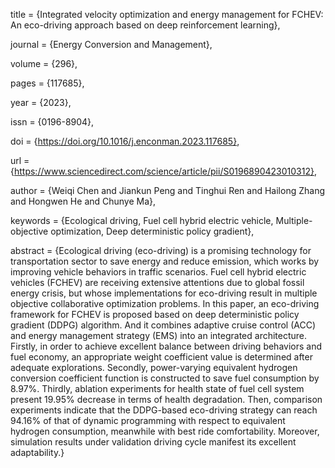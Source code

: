 title = {Integrated velocity optimization and energy management for FCHEV: An eco-driving approach based on deep reinforcement learning},

journal = {Energy Conversion and Management},

volume = {296},

pages = {117685},

year = {2023},

issn = {0196-8904},

doi = {https://doi.org/10.1016/j.enconman.2023.117685},

url = {https://www.sciencedirect.com/science/article/pii/S0196890423010312},

author = {Weiqi Chen and Jiankun Peng and Tinghui Ren and Hailong Zhang and Hongwen He and Chunye Ma},

keywords = {Ecological driving, Fuel cell hybrid electric vehicle, Multiple-objective optimization, Deep deterministic policy gradient},

abstract = {Ecological driving (eco-driving) is a promising technology for transportation sector to save energy and reduce emission, which works by improving vehicle behaviors in traffic scenarios. Fuel cell hybrid electric vehicles (FCHEV) are receiving extensive attentions due to global fossil energy crisis, but whose implementations for eco-driving result in multiple objective collaborative optimization problems. In this paper, an eco-driving framework for FCHEV is proposed based on deep deterministic policy gradient (DDPG) algorithm. And it combines adaptive cruise control (ACC) and energy management strategy (EMS) into an integrated architecture. Firstly, in order to achieve excellent balance between driving behaviors and fuel economy, an appropriate weight coefficient value is determined after adequate explorations. Secondly, power-varying equivalent hydrogen conversion coefficient function is constructed to save fuel consumption by 8.97%. Thirdly, ablation experiments for health state of fuel cell system present 19.95% decrease in terms of health degradation. Then, comparison experiments indicate that the DDPG-based eco-driving strategy can reach 94.16% of that of dynamic programming with respect to equivalent hydrogen consumption, meanwhile with best ride comfortability. Moreover, simulation results under validation driving cycle manifest its excellent adaptability.}
